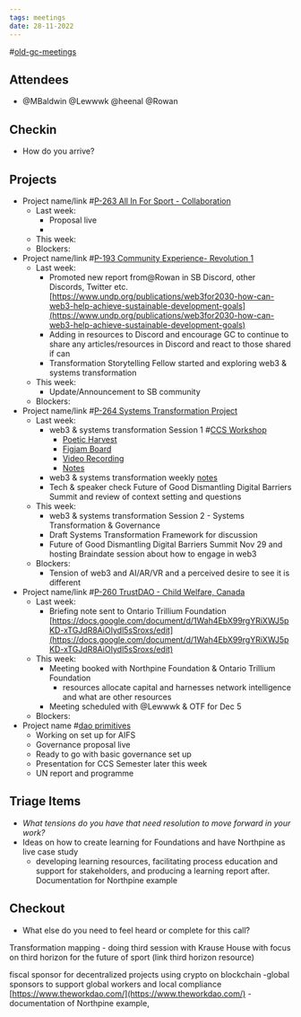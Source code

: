 ```yaml
---
tags: meetings
date: 28-11-2022
---
```

#[old-gc-meetings](/notes/general-circle/old-gc-meetings/old-gc-meetings.md) 
## Attendees
- @MBaldwin @Lewwwk @heenal @Rowan  

## Checkin
- How do you arrive?

## Projects
- Project name/link #[P-263 All In For Sport - Collaboration](P-263%20All%20In%20For%20Sport%20-%20Collaboration) 
	- Last week:
		- Proposal live 
		- 
	- This week:
	- Blockers:
- Project name/link #[P-193 Community Experience- Revolution 1](P-193%20Community%20Experience-%20Revolution%201) 
	- Last week:
		- Promoted new report from@Rowan  in SB Discord, other Discords, Twitter etc. [https://www.undp.org/publications/web3for2030-how-can-web3-help-achieve-sustainable-development-goals](https://www.undp.org/publications/web3for2030-how-can-web3-help-achieve-sustainable-development-goals) 
		- Adding in resources to Discord and encourage GC to continue to share any articles/resources in Discord and react to those shared if can
		- Transformation Storytelling Fellow started and exploring web3 & systems transformation
	- This week:
		- Update/Announcement to SB community
	- Blockers:
- Project name/link #[P-264 Systems Transformation Project](P-264%20Systems%20Transformation%20Project) 
	- Last week:
		- web3 & systems transformation Session 1 #[CCS Workshop](CCS%20Workshop) 
			- [Poetic Harvest](https://docs.google.com/document/d/18NP4U8KlHs3sx30Q1nFmPFNMTKxU8vQxLeBWLSHF7EU/edit)
			- [Figjam Board](https://bit.ly/sysfig)
			- [Video Recording](https://drive.google.com/file/d/1rWseCw-uop3G03jFr64OBAwq-7adbRX_/view)
			- [Notes](https://docs.google.com/document/d/1YuS1U_QDvWEYB3pB2uq0W0HqTOgAn4jA2lnDt0DPIZ0/edit?usp=sharing)
		- web3 & systems transformation weekly [notes](https://app.clarity.so/superbenefit/docs/f166a619-b270-47a9-9579-8a71cc645f0e)
		- Tech & speaker check Future of Good Dismantling Digital Barriers Summit and review of context setting and questions
	- This week:
		- web3 & systems transformation Session 2 - Systems Transformation & Governance
		- Draft Systems Transformation Framework for discussion
		- Future of Good Dismantling Digital Barriers Summit Nov 29 and hosting Braindate session about how to engage in web3
	- Blockers:
		- Tension of web3 and AI/AR/VR and a perceived desire to see it is different
- Project name/link #[P-260 TrustDAO - Child Welfare, Canada](P-260%20TrustDAO%20-%20Child%20Welfare,%20Canada) 
	- Last week: 
		- Briefing note sent to Ontario Trillium Foundation [https://docs.google.com/document/d/1Wah4EbX99rgYRiXWJ5pKD-xTGJdR8AiOIydl5sSroxs/edit](https://docs.google.com/document/d/1Wah4EbX99rgYRiXWJ5pKD-xTGJdR8AiOIydl5sSroxs/edit) 
	- This week:
		- Meeting booked with Northpine Foundation & Ontario Trillium Foundation
			- resources allocate capital and harnesses network intelligence and what are other resources 
		- Meeting scheduled with @Lewwwk & OTF for Dec 5
	- Blockers:
- Project name #[dao primitives](/notes/archive/clarity/Tags/dao%20primitives.md) 
	- Working on set up for AIFS
	- Governance proposal live 
	- Ready to go with basic governance set up
	- Presentation for CCS Semester later this week
	- UN report and programme  

## Triage Items
- _What tensions do you have that need resolution to move forward in your work?_
- Ideas on how to create learning for Foundations and have Northpine as live case study
	- developing learning resources, facilitating process education and support for stakeholders, and producing a learning report after. Documentation for Northpine example

## Checkout
- What else do you need to feel heard or complete for this call?


Transformation mapping - doing third session with Krause House with focus on third horizon for the future of sport (link third horizon resource)

fiscal sponsor for decentralized projects using crypto on blockchain
-global sponsors to support global workers and local compliance [https://www.theworkdao.com/](https://www.theworkdao.com/) 
-documentation of Northpine example, 
